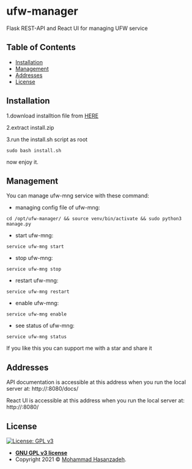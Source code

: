 # ufw-manager
Flask REST-API and React UI for managing UFW service


## Table of Contents

- [Installation](#installation)
- [Management](#management)
- [Addresses](#addresses)
- [License](#license)

## Installation

1.download installtion file from <a download="install.sh" href="https://github.com/mohammad-hasanzadeh89/ufw-manager/raw/master/install.zip" title="install">HERE</a>

2.extract install.zip

3.run the install.sh script as root

```
sudo bash install.sh 
```

now enjoy it.

## Management
You can manage ufw-mng service with these command:

* managing config file of ufw-mng:

```
cd /opt/ufw-manager/ && source venv/bin/activate && sudo python3 manage.py
```

* start ufw-mng:

```
service ufw-mng start
```

* stop ufw-mng:

```
service ufw-mng stop
```

* restart ufw-mng:

```
service ufw-mng restart
```

* enable ufw-mng:

```
service ufw-mng enable
```

* see status of ufw-mng:

```
service ufw-mng status
```

If you like this you can support me with a star and share it

## Addresses

API documentation is accessible at this address when you run the local server at: http://<YOUR-SERVER-IP-Address>:8080/docs/

React UI is accessible at this address when you run the local server at: http://<YOUR-SERVER-IP-Address>:8080/

## License

[![License: GPL v3](https://img.shields.io/badge/License-GPLv3-blue.svg)](https://www.gnu.org/licenses/gpl-3.0)


- **[GNU GPL v3 license](https://opensource.org/licenses/gpl-3.0.html)**
- Copyright 2021 © <a href="https://github.com/mohammad-hasanzadeh89" target="_blank">Mohammad Hasanzadeh</a>.
